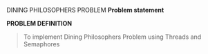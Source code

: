 <H> DINING PHILOSOPHERS PROBLEM</h>
<b>Problem statement </b>

<b>PROBLEM DEFINITION </b>

>To implement Dining Philosophers Problem using Threads and Semaphores

